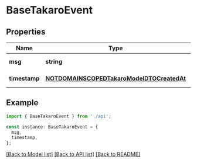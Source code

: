 # BaseTakaroEvent

## Properties

| Name          | Type                                                                                    | Description | Notes                  |
| ------------- | --------------------------------------------------------------------------------------- | ----------- | ---------------------- |
| **msg**       | **string**                                                                              |             | [default to undefined] |
| **timestamp** | [**NOTDOMAINSCOPEDTakaroModelDTOCreatedAt**](NOTDOMAINSCOPEDTakaroModelDTOCreatedAt.md) |             | [default to undefined] |

## Example

```typescript
import { BaseTakaroEvent } from './api';

const instance: BaseTakaroEvent = {
  msg,
  timestamp,
};
```

[[Back to Model list]](../README.md#documentation-for-models) [[Back to API list]](../README.md#documentation-for-api-endpoints) [[Back to README]](../README.md)

